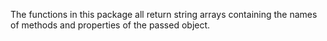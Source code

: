 The functions in this package all return string arrays containing the names of methods and properties 
of the passed object.